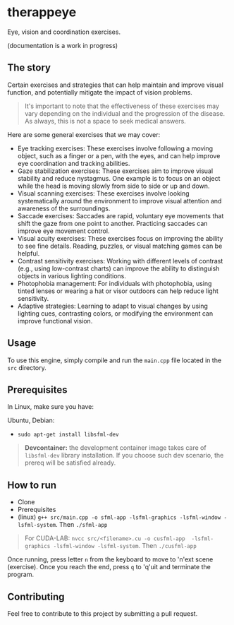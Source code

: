 # therappeye

Eye, vision and coordination exercises.

(documentation is a work in progress)

## The story

Certain exercises and strategies that can help maintain and improve visual function, and potentially mitigate the impact of vision problems.

> It's important to note that the effectiveness of these exercises may vary depending on the individual and the progression of the disease. As always, this is not a space to seek medical answers.

Here are some general exercises that we may cover:

* Eye tracking exercises: These exercises involve following a moving object, such as a finger or a pen, with the eyes, and can help improve eye coordination and tracking abilities.
* Gaze stabilization exercises: These exercises aim to improve visual stability and reduce nystagmus. One example is to focus on an object while the head is moving slowly from side to side or up and down.
* Visual scanning exercises: These exercises involve looking systematically around the environment to improve visual attention and awareness of the surroundings.
* Saccade exercises: Saccades are rapid, voluntary eye movements that shift the gaze from one point to another. Practicing saccades can improve eye movement control.
* Visual acuity exercises: These exercises focus on improving the ability to see fine details. Reading, puzzles, or visual matching games can be helpful.
* Contrast sensitivity exercises: Working with different levels of contrast (e.g., using low-contrast charts) can improve the ability to distinguish objects in various lighting conditions.
* Photophobia management: For individuals with photophobia, using tinted lenses or wearing a hat or visor outdoors can help reduce light sensitivity.
* Adaptive strategies: Learning to adapt to visual changes by using lighting cues, contrasting colors, or modifying the environment can improve functional vision.

## Usage

To use this engine, simply compile and run the `main.cpp` file located in the `src` directory.

## Prerequisites

In Linux, make sure you have:

Ubuntu, Debian:
* `sudo apt-get install libsfml-dev`

> **Devcontainer:** the development container image takes care of `libsfml-dev` library installation. If you choose such dev scenario, the prereq will be satisfied already.

## How to run
* Clone
* Prerequisites
* (linux) `g++ src/main.cpp -o sfml-app -lsfml-graphics -lsfml-window -lsfml-system`. Then `./sfml-app`

> For CUDA-LAB: `nvcc src/<filename>.cu -o cusfml-app  -lsfml-graphics -lsfml-window -lsfml-system`. Then `./cusfml-app`

Once running, press letter `n` from the keyboard to move to 'n'ext scene (exercise). Once you reach the end, press `q`  to 'q'uit and terminate the program.

## Contributing

Feel free to contribute to this project by submitting a pull request.
